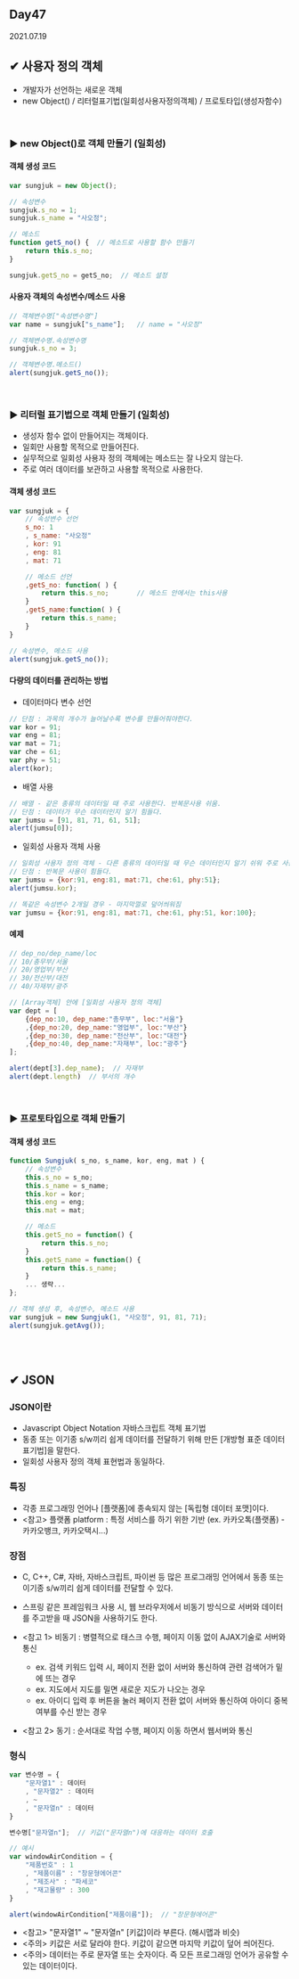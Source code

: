## Day47
2021.07.19

## ✔ 사용자 정의 객체
- 개발자가 선언하는 새로운 객체
- new Object() / 리터럴표기법(일회성사용자정의객체) / 프로토타입(생성자함수)

<br>

### ▶ new Object()로 객체 만들기 (일회성)
#### 객체 생성 코드
```javascript
var sungjuk = new Object();

// 속성변수
sungjuk.s_no = 1;
sungjuk.s_name = "사오정";

// 메소드
function getS_no() {  // 메소드로 사용할 함수 만들기
	return this.s_no;
}

sungjuk.getS_no = getS_no;  // 메소드 설정

```

#### 사용자 객체의 속성변수/메소드 사용
```javascript
// 객체변수명["속성변수명"]
var name = sungjuk["s_name"];   // name = "사오정"

// 객체변수명.속성변수명
sungjuk.s_no = 3;

// 객체변수명.메소드()
alert(sungjuk.getS_no());

```

<br>

### ▶ 리터럴 표기법으로 객체 만들기 (일회성)
- 생성자 함수 없이 만들어지는 객체이다.
- 일회만 사용할 목적으로 만들어진다.
- 실무적으로 일회성 사용자 정의 객체에는 메소드는 잘 나오지 않는다.
- 주로 여러 데이터를 보관하고 사용할 목적으로 사용한다.

#### 객체 생성 코드
```javascript
var sungjuk = {
	// 속성변수 선언
	s_no: 1
	, s_name: "사오정"
	, kor: 91
	, eng: 81
	, mat: 71

	// 메소드 선언
	,getS_no: function( ) {
		return this.s_no;       // 메소드 안에서는 this사용
	}
	,getS_name:function( ) {
		return this.s_name;
	}
}

// 속성변수, 메소드 사용
alert(sungjuk.getS_no());
```

#### 다량의 데이터를 관리하는 방법
- 데이터마다 변수 선언
```javascript
// 단점 : 과목의 개수가 늘어날수록 변수를 만들어줘야한다.
var kor = 91;
var eng = 81;
var mat = 71;
var che = 61;
var phy = 51;
alert(kor);
```

- 배열 사용
```javascript
// 배열 - 같은 종류의 데이터일 때 주로 사용한다. 반복문사용 쉬움.
// 단점 : 데이터가 무슨 데이터인지 알기 힘들다.
var jumsu = [91, 81, 71, 61, 51];
alert(jumsu[0]);
```

- 일회성 사용자 객체 사용
```javascript
// 일회성 사용자 정의 객체 - 다른 종류의 데이터일 때 무슨 데이터인지 알기 쉬워 주로 사용한다.
// 단점 : 반복문 사용이 힘들다.
var jumsu = {kor:91, eng:81, mat:71, che:61, phy:51};
alert(jumsu.kor);

// 똑같은 속성변수 2개일 경우 - 마지막껄로 덮어씌워짐
var jumsu = {kor:91, eng:81, mat:71, che:61, phy:51, kor:100};
```
  
#### 예제
```javascript
// dep_no/dep_name/loc
// 10/총무부/서울
// 20/영업부/부산
// 30/전산부/대전
// 40/자재부/광주

// [Array객체] 안에 [일회성 사용자 정의 객체]
var dept = [
	{dep_no:10, dep_name:"총무부", loc:"서울"}
	,{dep_no:20, dep_name:"영업부", loc:"부산"}
	,{dep_no:30, dep_name:"전산부", loc:"대전"}
	,{dep_no:40, dep_name:"자재부", loc:"광주"}
];

alert(dept[3].dep_name);  // 자재부
alert(dept.length)  // 부서의 개수
```


<br>

### ▶ 프로토타입으로 객체 만들기
#### 객체 생성 코드
```javascript
function Sungjuk( s_no, s_name, kor, eng, mat ) {
	// 속성변수
	this.s_no = s_no;
	this.s_name = s_name;
	this.kor = kor;
	this.eng = eng;
	this.mat = mat;

	// 메소드
	this.getS_no = function() {
		return this.s_no;
	}
	this.getS_name = function() {
		return this.s_name;
	}
	... 생략...
};

// 객체 생성 후, 속성변수, 메소드 사용
var sungjuk = new Sungjuk(1, "사오정", 91, 81, 71);
alert(sungjuk.getAvg());

```

<br>
<br>

## ✔ JSON
### JSON이란
- Javascript Object Notation 자바스크립트 객체 표기법
- 동종 또는 이기종 s/w끼리 쉽게 데이터를 전달하기 위해 만든 [개방형 표준 데이터 표기법]을 말한다.
- 일회성 사용자 정의 객체 표현법과 동일하다.

### 특징
- 각종 프로그래밍 언어나 [플랫폼]에 종속되지 않는 [독립형 데이터 포맷]이다.
- <참고> 플랫폼 platform : 특정 서비스를 하기 위한 기반 (ex. 카카오톡(플랫폼) - 카카오뱅크, 카카오택시...)

### 장점
- C, C++, C#, 자바, 자바스크립트, 파이썬 등 많은 프로그래밍 언어에서 동종 또는 이기종 s/w끼리 쉽게 데이터를 전달할 수 있다.
- 스프링 같은 프레임워크 사용 시, 웹 브라우저에서 비동기 방식으로 서버와 데이터를 주고받을 때 JSON을 사용하기도 한다.

- <참고 1> 비동기 : 병렬적으로 태스크 수행, 페이지 이동 없이 AJAX기술로 서버와 통신
	- ex. 검색 키워드 입력 시, 페이지 전환 없이 서버와 통신하여 관련 검색어가 밑에 뜨는 경우
	- ex. 지도에서 지도를 밀면 새로운 지도가 나오는 경우
	- ex. 아이디 입력 후 버튼을 눌러 페이지 전환 없이 서버와 통신하여 아이디 중복여부를 수신 받는 경우

- <참고 2> 동기 : 순서대로 작업 수행, 페이지 이동 하면서 웹서버와 통신

### 형식

```javascript
var 변수명 = {
	"문자열1" : 데이터
	, "문자열2" : 데이터
	, ~
	, "문자열n" : 데이터
}

변수명["문자열n"];  // 키값("문자열n")에 대응하는 데이터 호출
```

```javascript
// 예시
var windowAirCondition = {
	"제품번호" : 1
	, "제품이름" : "창문형에어콘"
	, "제조사" : "파세코"
	, "재고물량" : 300
}

alert(windowAirCondition["제품이름"]);  // "창문형에어콘"

```
- <참고> "문자열1" ~ "문자열n" [키값]이라 부른다. (해시맵과 비슷)
- <주의> 키값은 서로 달라야 한다. 키값이 같으면 마지막 키값이 덮어 씌어진다.
- <주의> 데이터는 주로 문자열 또는 숫자이다. 즉 모든 프로그래밍 언어가 공유할 수 있는 데이터이다.




